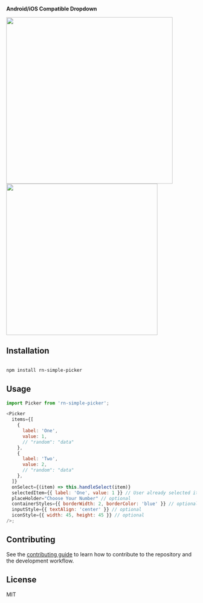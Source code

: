 **Android/iOS Compatible Dropdown**

<img src="https://i.ibb.co/0XdD9fn/IMG-1619-portrait.png" width="440px" />
<img src="https://i.ibb.co/zX8DPC6/ezgif-4-431f2dae8a.gif" width="400px" />

## Installation

```sh

npm install rn-simple-picker

```

## Usage

```js
import Picker from 'rn-simple-picker';

<Picker
  items={[
    {
      label: 'One',
      value: 1,
      // "random": "data"
    },
    {
      label: 'Two',
      value: 2,
      // "random": "data"
    },
  ]}
  onSelect={(item) => this.handleSelect(item)}
  selectedItem={{ label: 'One', value: 1 }} // User already selected item - optional
  placeHolder="Choose Your Number" // optional
  containerStyles={{ borderWidth: 2, borderColor: 'blue' }} // optional
  inputStyle={{ textAlign: 'center' }} // optional
  iconStyle={{ width: 45, height: 45 }} // optional
/>;
```

## Contributing

See the [contributing guide](CONTRIBUTING.md) to learn how to contribute to the repository and the development workflow.

## License

MIT
